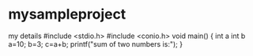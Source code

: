# mysampleproject
my details
#include <stdio.h>
#include <conio.h>
void main()
{
int a
int b
a=10;
b=3;
c=a+b;
printf("sum of two numbers is:");
}
